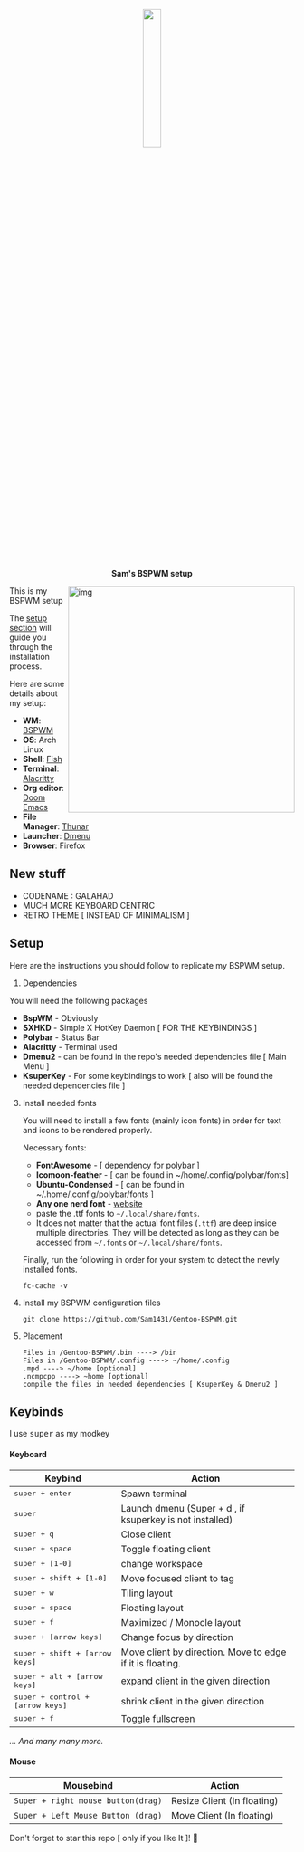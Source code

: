 <p align="center">
  <img width="25%" src="![image](https://user-images.githubusercontent.com/68412503/90866126-0fae0200-e3b1-11ea-97c7-639372c77f9d.png)
" />
</p>

<p align="center">
  <b> Sam's BSPWM setup </b>
</p>

<img src="
![Gentoo](https://user-images.githubusercontent.com/68412503/90866235-3b30ec80-e3b1-11ea-8f77-0862f692c1ba.png)" alt="img" align="right" width="400px">

This is my BSPWM setup

The [setup section](#setup) will guide you through the installation process.

Here are some details about my setup:

+ **WM**: [BSPWM](https://github.com/baskerville/bspwm)
+ **OS**: Arch Linux
+ **Shell**: [Fish](https://fishshell.com/)
+ **Terminal**: [Alacritty](https://github.com/alacritty/alacritty)
+ **Org editor**: [Doom Emacs](https://github.com/hlissner/doom-emacs/)
+ **File Manager**: [Thunar](https://git.xfce.org/xfce/thunar/)
+ **Launcher**: [Dmenu](https://tools.suckless.org/dmenu/)
+ **Browser**: Firefox

## New stuff

- CODENAME : GALAHAD 
- MUCH MORE KEYBOARD CENTRIC
- RETRO THEME [ INSTEAD OF MINIMALISM ]

## Setup

Here are the instructions you should follow to replicate my BSPWM setup.
1. Dependencies
  
  You will need the following packages
  
  + **BspWM** - Obviously
  + **SXHKD** - Simple X HotKey Daemon [ FOR THE KEYBINDINGS ]
  + **Polybar** - Status Bar
  + **Alacritty** - Terminal used
  + **Dmenu2** - can be found in the repo's needed dependencies file [ Main Menu ]
  + **KsuperKey** - For some keybindings to work [ also will be found the needed dependencies file ]
  
3. Install needed fonts

   You will need to install a few fonts (mainly icon fonts) in order for text and icons to be rendered properly.

   Necessary fonts:
   + **FontAwesome** - [ dependency for polybar ]
   + **Icomoon-feather** - [ can be found in ~/home/.config/polybar/fonts]
   + **Ubuntu-Condensed** - [ can be found in ~/.home/.config/polybar/fonts ]
   + **Any one nerd font** - [website](https://www.nerdfonts.com/font-downloads)

   - paste the .ttf fonts to `~/.local/share/fonts`.
   - It does not matter that the actual font files (`.ttf`) are deep inside multiple directories. They will be detected as long as they can be accessed from `~/.fonts` or `~/.local/share/fonts`.

   Finally, run the following in order for your system to detect the newly installed fonts.
   ``` in your terminal
   fc-cache -v
   ```

4. Install my BSPWM configuration files

   ``` in your terminal 
   git clone https://github.com/Sam1431/Gentoo-BSPWM.git
   ```

5. Placement 
  
   ```
   Files in /Gentoo-BSPWM/.bin ----> /bin
   Files in /Gentoo-BSPWM/.config ----> ~/home/.config
   .mpd ----> ~/home [optional]
   .ncmpcpp ----> ~home [optional]
   compile the files in needed dependencies [ KsuperKey & Dmenu2 ]
   ```
   
   
## Keybinds

I use <kbd>super</kbd> as my modkey

#### Keyboard
| Keybind | Action |
| --- | --- |
| <kbd>super + enter</kbd> | Spawn terminal |
| <kbd>super</kbd> | Launch dmenu (Super + d , if ksuperkey is not installed) |
| <kbd>super + q</kbd> | Close client |
| <kbd>super + space</kbd> | Toggle floating client |
| <kbd>super + [1-0]</kbd> | change workspace |
| <kbd>super + shift + [1-0]</kbd> | Move focused client to tag |
| <kbd>super + w</kbd> | Tiling layout |
| <kbd>super + space</kbd> | Floating layout |
| <kbd>super + f</kbd> | Maximized / Monocle layout |
| <kbd>super + [arrow keys]</kbd> | Change focus by direction |
| <kbd>super + shift + [arrow keys]</kbd> | Move client by direction. Move to edge if it is floating. |
| <kbd>super + alt + [arrow keys]</kbd> | expand client in the given direction |
| <kbd>super + control + [arrow keys]</kbd> | shrink client in the given direction |
| <kbd>super + f</kbd> | Toggle fullscreen |

*... And many many more.*

#### Mouse
| Mousebind | Action |
| --- | --- |
| `Super + right mouse button(drag)` | Resize Client (In floating) |
| `Super + Left Mouse Button (drag)` | Move Client (In floating) |

 Don't forget to star this repo [ only if you like It ]! 💙
